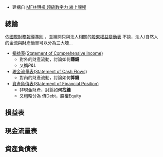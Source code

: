 
* 建構自 [MF林明樟 超級數字力 線上課程](https://sat.cool/classroom/28)

## 總論

依[國際財務報導準則](https://zh.wikipedia.org/wiki/%E5%9B%BD%E9%99%85%E8%B4%A2%E5%8A%A1%E6%8A%A5%E5%91%8A%E5%87%86%E5%88%99) ，並撇開只與法人相關的[股東權益變動表](https://zh.wikipedia.org/wiki/%E6%89%80%E6%9C%89%E8%80%85%E6%9D%83%E7%9B%8A%E5%8F%98%E5%8A%A8%E8%A1%A8) 不談，法人/自然人的金流與財產簡單可以分為三大塊...
* [損益表(Statement of Comprehensive Income)](https://zh.wikipedia.org/wiki/%E5%88%A9%E6%BD%A4%E8%A1%A8)
    * 對外的財產流動，討論如何**賺錢**
    * 又稱*P&L*
* [現金流量表(Statement of Cash Flows)](https://zh.wikipedia.org/wiki/%E7%8F%BE%E9%87%91%E6%B5%81%E9%87%8F%E8%A1%A8)
    * 對內的財產流動，討論如何**算錢**
* [資產負債表(Statement of Financial Position)](https://zh.wikipedia.org/wiki/%E8%B3%87%E7%94%A2%E8%B2%A0%E5%82%B5%E8%A1%A8)
    * 非現金財產，討論如何**找錢**
    * 又粗略分為 債Debt，股權Equity

## 損益表


## 現金流量表


## 資產負債表